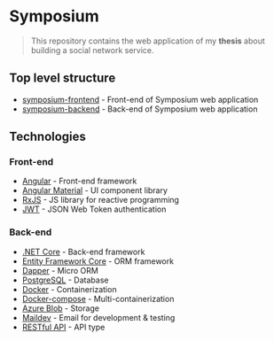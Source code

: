 # Symposium

> This repository contains the web application of my **thesis** about building a social network service.

## Top level structure

- [symposium-frontend](https://github.com/geokeloglou/symposium/tree/master/symposium-backend) - Front-end of Symposium web application
- [symposium-backend](https://github.com/geokeloglou/symposium/tree/master/symposium-backend) - Back-end of Symposium web application

## Technologies

### Front-end

- [Angular](https://angular.io/) - Front-end framework
- [Angular Material](https://material.angular.io/) - UI component library
- [RxJS](https://rxjs.dev/) - JS library for reactive programming
- [JWT](https://jwt.io/) - JSON Web Token authentication

### Back-end

- [.NET Core](https://dotnet.microsoft.com/download/dotnet/3.1) - Back-end framework
- [Entity Framework Core](https://docs.microsoft.com/en-us/ef/) - ORM framework
- [Dapper](https://dapper-tutorial.net/) - Micro ORM
- [PostgreSQL](https://www.postgresql.org/) - Database
- [Docker](https://www.docker.com/) - Containerization
- [Docker-compose](https://docs.docker.com/compose/) - Multi-containerization
- [Azure Blob](https://azure.microsoft.com/en-us/services/storage/blobs/) - Storage
- [Maildev](https://github.com/maildev/maildev) - Email for development & testing
- [RESTful API](https://dotnet.microsoft.com/apps/aspnet/apis) - API type
